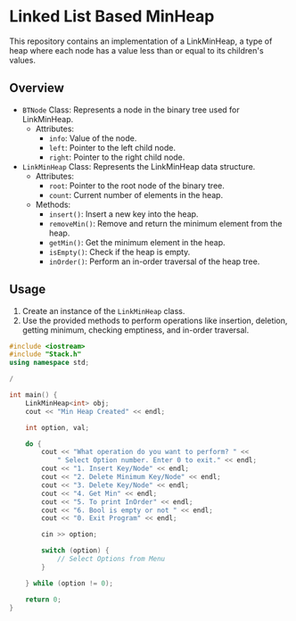 # Linked List Based MinHeap

This repository contains an implementation of a LinkMinHeap, a type of heap where each node has a value less than or equal to its children's values.

## Overview

- `BTNode` Class: Represents a node in the binary tree used for LinkMinHeap.
  - Attributes:
    - `info`: Value of the node.
    - `left`: Pointer to the left child node.
    - `right`: Pointer to the right child node.
- `LinkMinHeap` Class: Represents the LinkMinHeap data structure.
  - Attributes:
    - `root`: Pointer to the root node of the binary tree.
    - `count`: Current number of elements in the heap.
  - Methods:
    - `insert()`: Insert a new key into the heap.
    - `removeMin()`: Remove and return the minimum element from the heap.
    - `getMin()`: Get the minimum element in the heap.
    - `isEmpty()`: Check if the heap is empty.
    - `inOrder()`: Perform an in-order traversal of the heap tree.

## Usage

1. Create an instance of the `LinkMinHeap` class.
2. Use the provided methods to perform operations like insertion, deletion, getting minimum, checking emptiness, and in-order traversal.

```cpp
#include <iostream>
#include "Stack.h" 
using namespace std;

/

int main() {
    LinkMinHeap<int> obj;
    cout << "Min Heap Created" << endl;

    int option, val;

    do {
        cout << "What operation do you want to perform? " <<
            " Select Option number. Enter 0 to exit." << endl;
        cout << "1. Insert Key/Node" << endl;
        cout << "2. Delete Minimum Key/Node" << endl;
        cout << "3. Delete Key/Node" << endl;
        cout << "4. Get Min" << endl;
        cout << "5. To print InOrder" << endl;
        cout << "6. Bool is empty or not " << endl;
        cout << "0. Exit Program" << endl;

        cin >> option;

        switch (option) {
            // Select Options from Menu
        }

    } while (option != 0);

    return 0;
}
